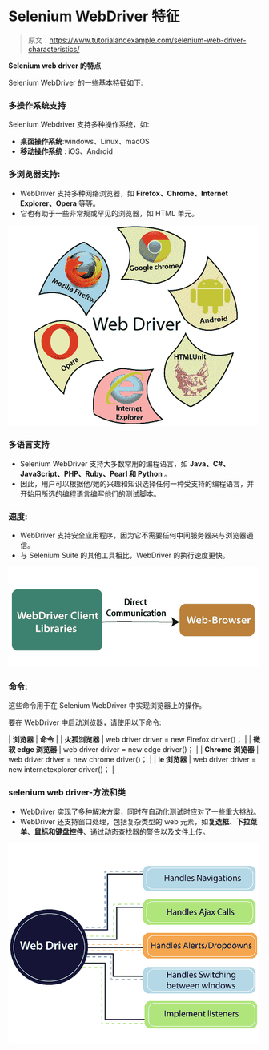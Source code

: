 # Selenium WebDriver 特征

> 原文：<https://www.tutorialandexample.com/selenium-web-driver-characteristics/>

**Selenium web driver 的特点**

Selenium WebDriver 的一些基本特征如下:

### 多操作系统支持

Selenium Webdriver 支持多种操作系统，如:

*   **桌面操作系统**:windows、Linux、macOS
*   **移动操作系统** : iOS、Android

### 多浏览器支持:

*   WebDriver 支持多种网络浏览器，如 **Firefox、Chrome、Internet Explorer、Opera** 等等。
*   它也有助于一些非常规或罕见的浏览器，如 HTML 单元。

![Selenium Web Driver Characteristics](img/85964b1a01b6d41655c58e92796a7c0e.png)

### 多语言支持

*   Selenium WebDriver 支持大多数常用的编程语言，如 **Java、C#、JavaScript、PHP、Ruby、Pearl 和 Python** 。
*   因此，用户可以根据他/她的兴趣和知识选择任何一种受支持的编程语言，并开始用所选的编程语言编写他们的测试脚本。

### 速度:

*   WebDriver 支持安全应用程序，因为它不需要任何中间服务器来与浏览器通信。
*   与 Selenium Suite 的其他工具相比，WebDriver 的执行速度更快。

![Selenium Web Driver Characteristics 1](img/8ead443ba083cac8480bf3ac7574a4a4.png)

### 命令:

这些命令用于在 Selenium WebDriver 中实现浏览器上的操作。

要在 WebDriver 中启动浏览器，请使用以下命令:

| **浏览器** | **命令** |
| **火狐浏览器** | web driver driver = new Firefox driver()； |
| **微软 edge 浏览器** | web driver driver = new edge driver()； |
| **Chrome 浏览器** | web driver driver = new chrome driver()； |
| **ie 浏览器** | web driver driver = new internetexplorer driver()； |

### selenium web driver-方法和类

*   WebDriver 实现了多种解决方案，同时在自动化测试时应对了一些重大挑战。
*   WebDriver 还支持窗口处理，包括复杂类型的 web 元素，如**复选框**、**下拉菜单**、**鼠标和键盘控件**、通过动态查找器的警告以及文件上传。

![Selenium Web Driver Characteristics 2](img/fa070f47719f5adde3b18efcd3f3fe58.png)
